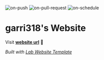 
  ![on-push](../../actions/workflows/on-push.yaml/badge.svg)
  ![on-pull-request](../../actions/workflows/on-pull-request.yaml/badge.svg)
  ![on-schedule](../../actions/workflows/on-schedule.yaml/badge.svg)

  # garri318's Website

  Visit **[website url](#)** 🚀

  _Built with [Lab Website Template](https://greene-lab.gitbook.io/lab-website-template-docs)_
